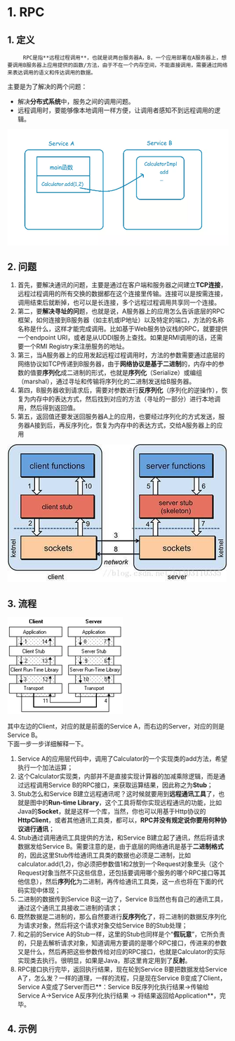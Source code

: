 # 1. RPC

## 1. 定义

         RPC是指**远程过程调用**，也就是说两台服务器A，B，一个应用部署在A服务器上，想要调用B服务器上应用提供的函数/方法，由于不在一个内存空间，不能直接调用，需要通过网络来表达调用的语义和传达调用的数据。

主要是为了解决的两个问题：

* 解决**分布式系统**中，服务之间的调用问题。
* 远程调用时，要能够像本地调用一样方便，让调用者感知不到远程调用的逻辑。

![](../../.gitbook/assets/image%20%28166%29.png)

## 2. 问题

1. 首先，要解决通讯的问题，主要是通过在客户端和服务器之间建立**TCP连接**，远程过程调用的所有交换的数据都在这个连接里传输。连接可以是按需连接，调用结束后就断掉，也可以是长连接，多个远程过程调用共享同一个连接。
2. 第二，要**解决寻址的问**题，也就是说，A服务器上的应用怎么告诉底层的RPC框架，如何连接到B服务器（如主机或IP地址）以及特定的端口，方法的名称名称是什么，这样才能完成调用。比如基于Web服务协议栈的RPC，就要提供一个endpoint URI，或者是从UDDI服务上查找。如果是RMI调用的话，还需要一个RMI Registry来注册服务的地址。
3. 第三，当A服务器上的应用发起远程过程调用时，方法的参数需要通过底层的网络协议如TCP传递到B服务器，由于**网络协议是基于二进制**的，内存中的参数的值要**序列化**成二进制的形式，也就是**序列化**（Serialize）或编组（marshal），通过寻址和传输将序列化的二进制发送给B服务器。
4. 第四，B服务器收到请求后，需要对参数进行**反序列化**（序列化的逆操作），恢复为内存中的表达方式，然后找到对应的方法（寻址的一部分）进行本地调用，然后得到返回值。
5. 第五，返回值还要发送回服务器A上的应用，也要经过序列化的方式发送，服务器A接到后，再反序列化，恢复为内存中的表达方式，交给A服务器上的应用

![](../../.gitbook/assets/image%20%2835%29.png)

## 3. 流程

![](../../.gitbook/assets/image%20%2810%29.png)

其中左边的Client，对应的就是前面的Service A，而右边的Server，对应的则是Service B。  
 下面一步一步详细解释一下。

1. Service A的应用层代码中，调用了Calculator的一个实现类的add方法，希望执行一个加法运算；
2. 这个Calculator实现类，内部并不是直接实现计算器的加减乘除逻辑，而是通过远程调用Service B的RPC接口，来获取运算结果，因此称之为**Stub**；
3. Stub怎么和Service B建立远程通讯呢？这时候就要用到**远程通讯工具**了，也就是图中的**Run-time Library**，这个工具将帮你实现远程通讯的功能，比如Java的**Socket**，就是这样一个库，当然，你也可以用基于Http协议的**HttpClient**，或者其他通讯工具类，都可以，**RPC并没有规定说你要用何种协议进行通讯**；
4. Stub通过调用通讯工具提供的方法，和Service B建立起了通讯，然后将请求数据发给Service B。需要注意的是，由于底层的网络通讯是基于**二进制格式**的，因此这里Stub传给通讯工具类的数据也必须是二进制，比如calculator.add\(1,2\)，你必须把参数值1和2放到一个Request对象里头（这个Request对象当然不只这些信息，还包括要调用哪个服务的哪个RPC接口等其他信息），然后**序列化**为二进制，再传给通讯工具类，这一点也将在下面的代码实现中体现；
5. 二进制的数据传到Service B这一边了，Service B当然也有自己的通讯工具，通过这个通讯工具接收二进制的请求；
6. 既然数据是二进制的，那么自然要进行**反序列化**了，将二进制的数据反序列化为请求对象，然后将这个请求对象交给Service B的Stub处理；
7. 和之前的Service A的Stub一样，这里的Stub也同样是个“**假玩意**”，它所负责的，只是去解析请求对象，知道调用方要调的是哪个RPC接口，传进来的参数又是什么，然后再把这些参数传给对应的RPC接口，也就是Calculator的实际实现类去执行。很明显，如果是Java，那这里肯定用到了**反射**。
8. RPC接口执行完毕，返回执行结果，现在轮到Service B要把数据发给Service A了，怎么发？一样的道理，一样的流程，只是现在Service B变成了Client，Service A变成了Server而已**：Service B反序列化执行结果-&gt;传输给Service A-&gt;Service A反序列化执行结果 -&gt; 将结果返回给Application**，完毕。

## 4. 示例  


